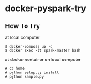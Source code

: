 # docker-pyspark-try
## How To Try
at local computer

```
$ docker-compose up -d
$ docker exec -it spark-master bash
```

at docker container on local computer

```
# cd home
# python setup.py install
# python sample.py
```
